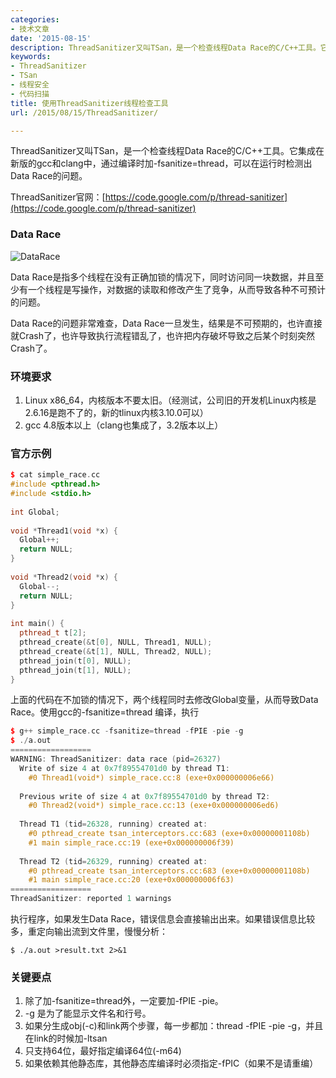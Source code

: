 ```yaml
---
categories:
- 技术文章
date: '2015-08-15'
description: ThreadSanitizer又叫TSan，是一个检查线程Data Race的C/C++工具。它集成在新版的gcc和clang中，通过编译时加-fsanitize=thread，可以在运行时检测出Data Race的问题。
keywords:
- ThreadSanitizer
- TSan
- 线程安全
- 代码扫描
title: 使用ThreadSanitizer线程检查工具
url: /2015/08/15/ThreadSanitizer/

---
```



ThreadSanitizer又叫TSan，是一个检查线程Data Race的C/C++工具。它集成在新版的gcc和clang中，通过编译时加-fsanitize=thread，可以在运行时检测出Data Race的问题。

<!--more-->

ThreadSanitizer官网：[https://code.google.com/p/thread-sanitizer](https://code.google.com/p/thread-sanitizer)

### Data Race

![DataRace](http://7xlx3k.com1.z0.glb.clouddn.com/Data-race.jpg)

Data Race是指多个线程在没有正确加锁的情况下，同时访问同一块数据，并且至少有一个线程是写操作，对数据的读取和修改产生了竞争，从而导致各种不可预计的问题。

Data Race的问题非常难查，Data Race一旦发生，结果是不可预期的，也许直接就Crash了，也许导致执行流程错乱了，也许把内存破坏导致之后某个时刻突然Crash了。

### 环境要求

1. Linux x86_64，内核版本不要太旧。（经测试，公司旧的开发机Linux内核是2.6.16是跑不了的，新的tlinux内核3.10.0可以）
1. gcc 4.8版本以上（clang也集成了，3.2版本以上）

### 官方示例

```cpp
$ cat simple_race.cc
#include <pthread.h>
#include <stdio.h>
 
int Global;
 
void *Thread1(void *x) {
  Global++;
  return NULL;
}
 
void *Thread2(void *x) {
  Global--;
  return NULL;
}
 
int main() {
  pthread_t t[2];
  pthread_create(&t[0], NULL, Thread1, NULL);
  pthread_create(&t[1], NULL, Thread2, NULL);
  pthread_join(t[0], NULL);
  pthread_join(t[1], NULL);
}
```

上面的代码在不加锁的情况下，两个线程同时去修改Global变量，从而导致Data Race。使用gcc的-fsanitize=thread 编译，执行

```cpp
$ g++ simple_race.cc -fsanitize=thread -fPIE -pie -g
$ ./a.out
==================
WARNING: ThreadSanitizer: data race (pid=26327)
  Write of size 4 at 0x7f89554701d0 by thread T1:
    #0 Thread1(void*) simple_race.cc:8 (exe+0x000000006e66)
 
  Previous write of size 4 at 0x7f89554701d0 by thread T2:
    #0 Thread2(void*) simple_race.cc:13 (exe+0x000000006ed6)
 
  Thread T1 (tid=26328, running) created at:
    #0 pthread_create tsan_interceptors.cc:683 (exe+0x00000001108b)
    #1 main simple_race.cc:19 (exe+0x000000006f39)
 
  Thread T2 (tid=26329, running) created at:
    #0 pthread_create tsan_interceptors.cc:683 (exe+0x00000001108b)
    #1 main simple_race.cc:20 (exe+0x000000006f63)
==================
ThreadSanitizer: reported 1 warnings
```

执行程序，如果发生Data Race，错误信息会直接输出出来。如果错误信息比较多，重定向输出流到文件里，慢慢分析：

```
$ ./a.out >result.txt 2>&1
```

### 关键要点

1. 除了加-fsanitize=thread外，一定要加-fPIE -pie。
1. -g 是为了能显示文件名和行号。
1. 如果分生成obj(-c)和link两个步骤，每一步都加：thread -fPIE -pie -g，并且在link的时候加-ltsan
1. 只支持64位，最好指定编译64位(-m64)
1. 如果依赖其他静态库，其他静态库编译时必须指定-fPIC（如果不是请重编）
